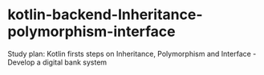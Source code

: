 # kotlin-backend-Inheritance-polymorphism-interface
Study plan: Kotlin firsts steps on Inheritance, Polymorphism and Interface -  Develop a digital bank system
